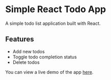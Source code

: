 # Simple React Todo App

A simple todo list application built with React.

## Features

- Add new todos
- Toggle todo completion status
- Delete todos

You can view a live demo of the app [here](https://to-do-app-mulearn.netlify.app/).

